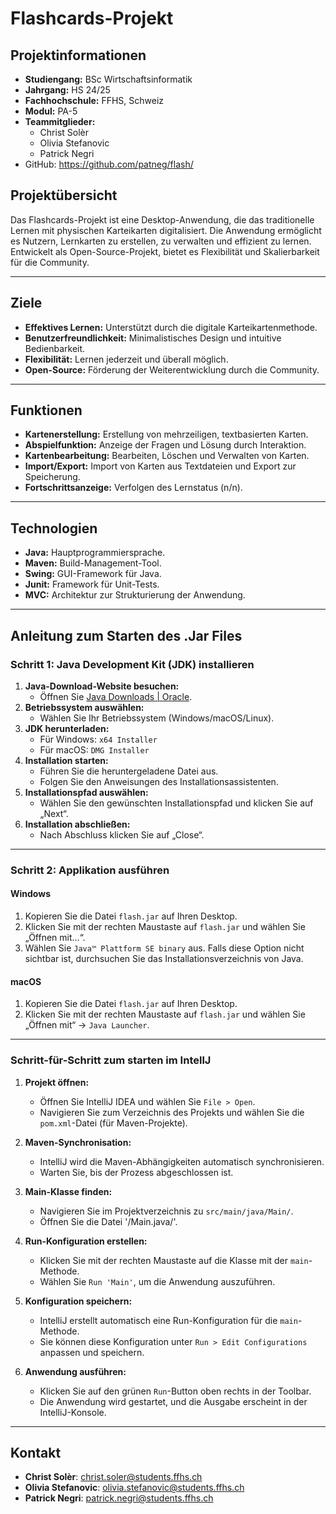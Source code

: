 # Flashcards-Projekt

## Projektinformationen

- **Studiengang:** BSc Wirtschaftsinformatik
- **Jahrgang:** HS 24/25
- **Fachhochschule:** FFHS, Schweiz
- **Modul:** PA-5
- **Teammitglieder:**
    - Christ Solèr
    - Olivia Stefanovic
    - Patrick Negri
- GitHub: https://github.com/patneg/flash/

## Projektübersicht
Das Flashcards-Projekt ist eine Desktop-Anwendung, die das traditionelle Lernen mit physischen Karteikarten digitalisiert. Die Anwendung ermöglicht es Nutzern, Lernkarten zu erstellen, zu verwalten und effizient zu lernen. Entwickelt als Open-Source-Projekt, bietet es Flexibilität und Skalierbarkeit für die Community.

---

## Ziele
- **Effektives Lernen:** Unterstützt durch die digitale Karteikartenmethode.
- **Benutzerfreundlichkeit:** Minimalistisches Design und intuitive Bedienbarkeit.
- **Flexibilität:** Lernen jederzeit und überall möglich.
- **Open-Source:** Förderung der Weiterentwicklung durch die Community.

---

## Funktionen
- **Kartenerstellung:** Erstellung von mehrzeiligen, textbasierten Karten.
- **Abspielfunktion:** Anzeige der Fragen und Lösung durch Interaktion.
- **Kartenbearbeitung:** Bearbeiten, Löschen und Verwalten von Karten.
- **Import/Export:** Import von Karten aus Textdateien und Export zur Speicherung.
- **Fortschrittsanzeige:** Verfolgen des Lernstatus (n/n).

---

## Technologien
- **Java:** Hauptprogrammiersprache.
- **Maven:** Build-Management-Tool.
- **Swing:** GUI-Framework für Java.
- **Junit:** Framework für Unit-Tests.
- **MVC:** Architektur zur Strukturierung der Anwendung.

---

## Anleitung zum Starten des .Jar Files

### Schritt 1: Java Development Kit (JDK) installieren
1. **Java-Download-Website besuchen:**
    - Öffnen Sie [Java Downloads | Oracle](https://www.oracle.com/java/technologies/downloads/).
2. **Betriebssystem auswählen:**
    - Wählen Sie Ihr Betriebssystem (Windows/macOS/Linux).
3. **JDK herunterladen:**
    - Für Windows: `x64 Installer`
    - Für macOS: `DMG Installer`
4. **Installation starten:**
    - Führen Sie die heruntergeladene Datei aus.
    - Folgen Sie den Anweisungen des Installationsassistenten.
5. **Installationspfad auswählen:**
    - Wählen Sie den gewünschten Installationspfad und klicken Sie auf „Next“.
6. **Installation abschließen:**
    - Nach Abschluss klicken Sie auf „Close“.

---

### Schritt 2: Applikation ausführen
#### Windows
1. Kopieren Sie die Datei `flash.jar` auf Ihren Desktop.
2. Klicken Sie mit der rechten Maustaste auf `flash.jar` und wählen Sie „Öffnen mit…“.
3. Wählen Sie `Java™ Plattform SE binary` aus. Falls diese Option nicht sichtbar ist, durchsuchen Sie das Installationsverzeichnis von Java.

#### macOS
1. Kopieren Sie die Datei `flash.jar` auf Ihren Desktop.
2. Klicken Sie mit der rechten Maustaste auf `flash.jar` und wählen Sie „Öffnen mit“ -> `Java Launcher`.

---

### Schritt-für-Schritt zum starten im IntellJ
1. **Projekt öffnen:**
    - Öffnen Sie IntelliJ IDEA und wählen Sie `File > Open`.
    - Navigieren Sie zum Verzeichnis des Projekts und wählen Sie die `pom.xml`-Datei (für Maven-Projekte).

2. **Maven-Synchronisation:**
    - IntelliJ wird die Maven-Abhängigkeiten automatisch synchronisieren.
    - Warten Sie, bis der Prozess abgeschlossen ist.

3. **Main-Klasse finden:**
    - Navigieren Sie im Projektverzeichnis zu `src/main/java/Main/`.
    - Öffnen Sie die Datei '/Main.java/'.

4. **Run-Konfiguration erstellen:**
    - Klicken Sie mit der rechten Maustaste auf die Klasse mit der `main`-Methode.
    - Wählen Sie `Run 'Main'`, um die Anwendung auszuführen.

5. **Konfiguration speichern:**
    - IntelliJ erstellt automatisch eine Run-Konfiguration für die `main`-Methode.
    - Sie können diese Konfiguration unter `Run > Edit Configurations` anpassen und speichern.

6. **Anwendung ausführen:**
    - Klicken Sie auf den grünen `Run`-Button oben rechts in der Toolbar.
    - Die Anwendung wird gestartet, und die Ausgabe erscheint in der IntelliJ-Konsole.
---

## Kontakt
- **Christ Solèr**: christ.soler@students.ffhs.ch
- **Olivia Stefanovic**: olivia.stefanovic@students.ffhs.ch
- **Patrick Negri**: patrick.negri@students.ffhs.ch
